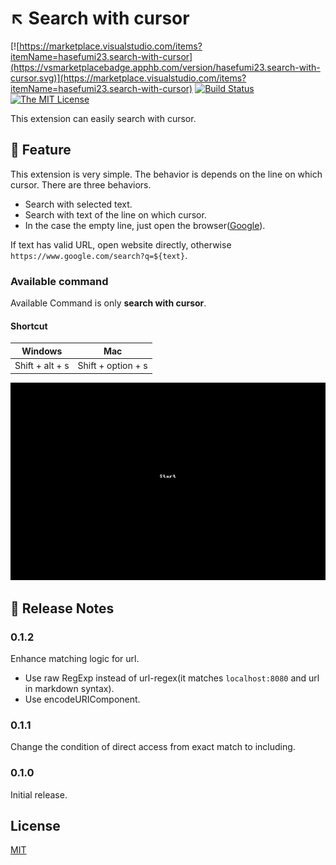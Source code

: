 # :arrow_upper_left: Search with cursor

[![https://marketplace.visualstudio.com/items?itemName=hasefumi23.search-with-cursor](https://vsmarketplacebadge.apphb.com/version/hasefumi23.search-with-cursor.svg)](https://marketplace.visualstudio.com/items?itemName=hasefumi23.search-with-cursor)
[![Build Status](https://dev.azure.com/hasefumi23/search-in-browser/_apis/build/status/hasefumi23.SearchInBrowser?branchName=master)](https://dev.azure.com/hasefumi23/search-in-browser/_build/latest?definitionId=1&branchName=master)
[![The MIT License](https://img.shields.io/badge/license-MIT-orange.svg?style=flat-square)](http://opensource.org/licenses/MIT)

This extension can easily search with cursor.

## :wrench: Feature

This extension is very simple. The behavior is depends on the line on which cursor.
There are three behaviors.

- Search with selected text.
- Search with text of the line on which cursor.
- In the case the empty line, just open the browser([Google](<https://www.google.com/>)).

If text has valid URL, open website directly, otherwise `https://www.google.com/search?q=${text}`.

### Available command

Available Command is only **search with cursor**.

#### Shortcut

| Windows | Mac |
|---|---|
| Shift + alt + s | Shift + option + s |

![feature](images/feature.gif)

## :memo: Release Notes

### 0.1.2

Enhance matching logic for url.

- Use raw RegExp instead of url-regex(it matches `localhost:8080` and url in markdown syntax).
- Use encodeURIComponent.

### 0.1.1

Change the condition of direct access from exact match to including.

### 0.1.0

Initial release.

## License

[MIT](https://github.com/davidhouchin/whitespace-plus/blob/master/LICENSE)
